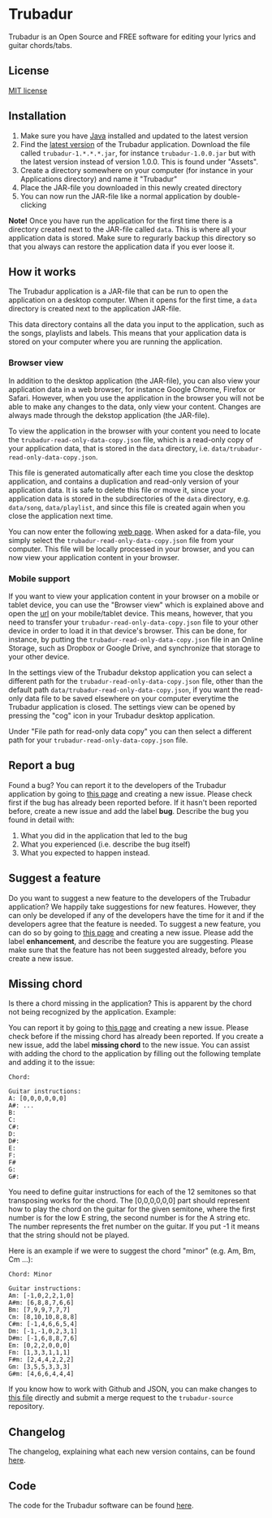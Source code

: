 # Trubadur

Trubadur is an Open Source and FREE software for editing your lyrics and guitar chords/tabs.

## License

[MIT license](https://github.com/trubadur-app/trubadur-source/blob/master/LICENSE.md)


## Installation

1. Make sure you have [Java](https://www.java.com/en/download/) installed and updated to the latest version
2. Find the [latest version](https://github.com/trubadur-app/trubadur/releases/latest) of the Trubadur application. Download the file called `trubadur-1.*.*.*.jar`, for instance `trubadur-1.0.0.jar` but with the latest version instead of version 1.0.0. This is found under "Assets".
4. Create a directory somewhere on your computer (for instance in your Applications directory) and name it "Trubadur"
5. Place the JAR-file you downloaded in this newly created directory
6. You can now run the JAR-file like a normal application by double-clicking


**Note!** Once you have run the application for the first time there is a directory created next to the JAR-file called `data`. This is where all your application data is stored. Make sure to regurarly backup this directory so that you always can restore the application data if you ever loose it.


## How it works

The Trubadur application is a JAR-file that can be run to open the application on a desktop computer. When it opens for the first time, a `data` directory is created next to the application JAR-file.

This data directory contains all the data you input to the application, such as the songs, playlists and labels. This means that your application data is stored on your computer where you are running the application.


### Browser view

In addition to the desktop application (the JAR-file), you can also view your application data in a web browser, for instance Google Chrome, Firefox or Safari. However, when you use the application in the browser you will not be able to make any changes to the data, only view your content. Changes are always made through the dekstop application (the JAR-file).

To view the application in the browser with your content you need to locate the `trubadur-read-only-data-copy.json` file, which is a read-only copy of your application data, that is stored in the `data` directory, i.e. `data/trubadur-read-only-data-copy.json`.

This file is generated automatically after each time you close the desktop application, and contains a duplication and read-only version of your application data. It is safe to delete this file or move it, since your application data is stored in the subdirectories of the `data` directory, e.g. `data/song`, `data/playlist`, and since this file is created again when you close the application next time.

You can now enter the following [web page](https://storage.googleapis.com/trubadur-app-read-only/index.html). When asked for a data-file, you simply select the `trubadur-read-only-data-copy.json` file from your computer. This file will be locally processed in your browser, and you can now view your application content in your browser.


### Mobile support

If you want to view your application content in your browser on a mobile or tablet device, you can use the "Browser view" which is explained above and open the [url](https://storage.googleapis.com/trubadur-app-read-only/index.html) on your mobile/tablet device. This means, however, that you need to transfer your `trubadur-read-only-data-copy.json` file to your other device in order to load it in that device's browser. This can be done, for instance, by putting the `trubadur-read-only-data-copy.json` file in an Online Storage, such as Dropbox or Google Drive, and synchronize that storage to your other device.

In the settings view of the Trubadur dekstop application you can select a different path for the `trubadur-read-only-data-copy.json` file, other than the default path `data/trubadur-read-only-data-copy.json`, if you want the read-only data file to be saved elsewhere on your computer everytime the Trubadur application is closed. The settings view can be opened by pressing the "cog" icon in your Trubadur desktop application.

Under "File path for read-only data copy" you can then select a different path for your `trubadur-read-only-data-copy.json` file.


## Report a bug

Found a bug? You can report it to the developers of the Trubadur application by going to [this page](https://github.com/trubadur-app/trubadur/issues) and creating a new issue. Please check first if the bug has already been reported before. If it hasn't been reported before, create a new issue and add the label **bug**. Describe the bug you found in detail with:

1. What you did in the application that led to the bug
2. What you experienced (i.e. describe the bug itself)
3. What you expected to happen instead.


## Suggest a feature

Do you want to suggest a new feature to the developers of the Trubadur application? We happily take suggestions for new features. However, they can only be developed if any of the developers have the time for it and if the developers agree that the feature is needed. To suggest a new feature, you can do so by going to [this page](https://github.com/trubadur-app/trubadur/issues) and creating a new issue. Please add the label **enhancement**, and describe the feature you are suggesting. Please make sure that the feature has not been suggested already, before you create a new issue.


## Missing chord

Is there a chord missing in the application? This is apparent by the chord not being recognized by the application. Example:

You can report it by going to [this page](https://github.com/trubadur-app/trubadur/issues) and creating a new issue. Please check before if the missing chord has already been reported. If you create a new issue, add the label **missing chord** to the new issue. You can assist with adding the chord to the application by filling out the following template and adding it to the issue:

```
Chord: 

Guitar instructions:
A: [0,0,0,0,0,0]
A#:	...
B:
C:
C#:
D:
D#:
E:
F:
F#
G:
G#:
```

You need to define guitar instructions for each of the 12 semitones so that transposing works for the chord. The [0,0,0,0,0,0] part should represent how to play the chord on the guitar for the given semitone, where the first number is for the low E string, the second number is for the A string etc. The number represents the fret number on the guitar. If you put -1 it means that the string should not be played.


Here is an example if we were to suggest the chord "minor" (e.g. Am, Bm, Cm ...):

```
Chord: Minor

Guitar instructions:
Am: [-1,0,2,2,1,0]
A#m: [6,8,8,7,6,6]
Bm: [7,9,9,7,7,7]
Cm: [8,10,10,8,8,8]
C#m: [-1,4,6,6,5,4]
Dm: [-1,-1,0,2,3,1]
D#m: [-1,6,8,8,7,6]
Em: [0,2,2,0,0,0]
Fm: [1,3,3,1,1,1]
F#m: [2,4,4,2,2,2]
Gm: [3,5,5,3,3,3]
G#m: [4,6,6,4,4,4]
```

If you know how to work with Github and JSON, you can make changes to [this file](https://github.com/trubadur-app/trubadur-source/blob/master/src/frontend/javascripts/song-text-parse/music-theory/music-theory-data.js) directly and submit a merge request to the `trubadur-source` repository.


## Changelog

The changelog, explaining what each new version contains, can be found [here](https://github.com/trubadur-app/trubadur-source/blob/master/CHANGELOG.md).


## Code

The code for the Trubadur software can be found [here](https://github.com/trubadur-app/trubadur-source).

